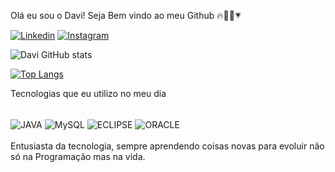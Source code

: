 Olá eu sou o Davi! Seja Bem vindo ao meu Github 🔥👨‍💻💗

[![Linkedin](https://img.shields.io/badge/LinkedIn-0077B5?style=for-the-badge&logo=linkedin&logoColor=white)](https://www.linkedin.com/in/davi-silva-b91211271/) 
[![Instagram](https://img.shields.io/badge/Instagram-E4405F?style=for-the-badge&logo=instagram&logoColor=white)](https://www.instagram.com/dxvi_silva/)

![Davi GitHub stats](https://github-readme-stats.vercel.app/api?username=dsaoDev&show_icons=true&theme=synthwave)

[![Top Langs](https://github-readme-stats.vercel.app/api/top-langs/?username=dsaoDev)](https://github.com/anuraghazra/github-readme-stats)

Tecnologias que eu utilizo no meu dia 
<div style="display:inline_block"><br/>
  <img align="center" alt="JAVA" src="https://img.shields.io/badge/Java-ED8B00?style=for-the-badge&logo=openjdk&logoColor=white">
  <img align="center" alt="MySQL" src="https://img.shields.io/badge/MySQL-005C84?style=for-the-badge&logo=mysql&logoColor=white">
  <img align="center" alt="ECLIPSE" src="https://img.shields.io/badge/Eclipse-2C2255?style=for-the-badge&logo=eclipse&logoColor=white">
  <img align="center" alt="ORACLE" src="https://img.shields.io/badge/Oracle-F80000?style=for-the-badge&logo=oracle&logoColor=black">
 </div><br/>
 Entusiasta da tecnologia, sempre aprendendo coisas novas para evoluir não só na Programação mas na vida.
  
 
